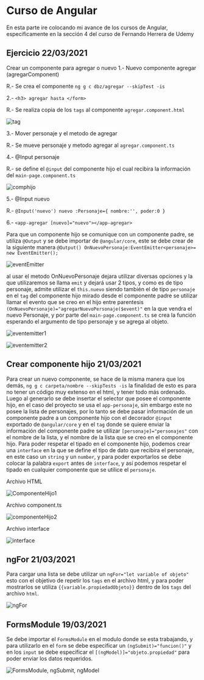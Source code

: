 # Curso de Angular

En esta parte ire colocando mi avance de los cursos de Angular, especificamente en la sección 4 del curso de Fernando Herrera de Udemy

## Ejercicio 22/03/2021

Crear un componente para agregar o nuevo
1.- Nuevo componente agregar (agregarComponent)

R.- Se crea el componente `ng g c dbz/agregar --skipTest -is`

2.- `<h3> agregar hasta </form>`

R.- Se realiza copia de los `tags` al componente `agregar.component.html`

![tag](https://i.ibb.co/5GNRZyF/ejercicio1.png)

3.- Mover personaje y el metodo de agregar

R.- Se mueve personaje y metodo agregar al `agregar.component.ts`

4.- @Input personaje

R.- se define el `@input` del componente hijo el cual recibira la información del `main-page.component.ts`



![comphijo](https://i.ibb.co/P9DGnFR/comphijo.png)

5.- @Input nuevo

R.- `@Input('nuevo') nuevo :Personaje={
    nombre:'',
    poder:0
  }`

6.- `<app-agregar [nuevo]="nuevo"></app-agregar>`

Para que un componente hijo se comunique con un componente padre, se utiliza `@Output` y se debe importar de `@angular/core`, este se debe crear de la siguiente manera `@Output() OnNuevoPersonaje:EventEmitter<personaje>= new EventEmitter();` 


![eventEmitter](https://i.ibb.co/VxCzQPy/event-emitter.png)

al usar el metodo OnNuevoPersonaje dejara utilizar diversas opciones y la que utilizaremos se llama `emit` y dejará usar 2 tipos, y como es de tipo personaje, admite utilizar el `this.nuevo` siendo también el de tipo `personaje` en el `tag` del componente hijo mirado desde el componente padre se utilizar llamar el evento que se creo en el hijo entre parentesis `(OnNuevoPersonaje)="agregarNuevoPersonaje($event)"` en la que vendra el nuevo Personaje, y por parte del `main-page.component.ts`  se crea la función esperando el argumento de tipo personaje y se agrega al objeto.

![eventemitter1](https://i.ibb.co/xmJXT8K/1.png)

![eventemitter2](https://i.ibb.co/74HG991/2.png)



## Crear componente hijo 21/03/2021

Para crear un nuevo componente, se hace de la misma manera que los demás, `ng g c carpeta/nombre --skipTests -is` la finalidad de esto es para no tener un código muy extenso en el html, y tener todo más ordenado.
Luego al generarlo se debe insertar el selector que posee el componente hijo, en el caso del proyecto se usa el `app-personaje`, sin embargo este no posee la lista de personajes, por lo tanto se debe pasar información de un componente padre a un componente hijo con el decorador `@input` exportado de `@angular/core` y en el `tag` donde se quiere enviar la información del componente padre se utilizar `[personaje]="personajes"` con el nombre de la lista, y el nombre de la lista que se creo en el componente hijo.
Para poder respetar el tipado en el componente hijo, podemos crear una `interface` en la que se define el tipo de dato que recibira el personaje, en este caso un `string` y un `number`, y para poder exportarlos se debe colocar la palabra `export` antes de `interface`, y así podemos respetar el tipado en cualquier componente que se utilice el `personaje`.

Archivo HTML

![ComponenteHijo1](https://i.ibb.co/VQYqPyg/componentehijo1.png)

Archivo component.ts

![componenteHijo2](https://i.ibb.co/kKc1qcB/componentehijo2.png)

Archivo interface

![interface](https://i.ibb.co/4RWsZRW/Interface.png)

## ngFor 21/03/2021

Para cargar una lista se debe utilizar un `ngFor="let variable of objeto"` esto con el objetivo de repetir los `tags` en el archivo html, y para poder mostrarlos se utiliza `{{variable.propiedadObjeto}}` dentro de los `tags` del archivo `html`.

![ngFor](https://i.ibb.co/Tkw4Qw0/ngFor.png)

## FormsModule 19/03/2021

Se debe importar el `FormsModule` en el modulo donde se esta trabajando, y para utilizarlo en el `form` se debe especificar un `(ngSubmit)="funcion()"` y en los `input` se debe especificar el `[(ngModel)]="objeto.propiedad"` para poder enviar los datos requeridos.

![FormsModule, ngSubmit, ngModel](https://i.ibb.co/ncpxRFD/forms-ngmodel-ngsubmit.png)

